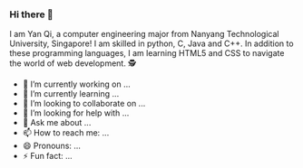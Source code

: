 ### Hi there 👋 
I am Yan Qi, a computer engineering major from Nanyang Technological University, Singapore! I am skilled in python, C, Java and C++. In addition to these programming languages, I am learning HTML5 and CSS to navigate the world of web development.	🕵️

<!-- **yanyan-alien/yanyan-alien** is a ✨ _special_ ✨ repository because its `README.md` (this file) appears on your GitHub profile. -->

<!-- Here are some ideas to get you started: -->

- 🔭 I’m currently working on ...
- 🌱 I’m currently learning ...
- 👯 I’m looking to collaborate on ...
- 🤔 I’m looking for help with ...
- 💬 Ask me about ...
- 📫 How to reach me: ...
- 😄 Pronouns: ...
- ⚡ Fun fact: ...

